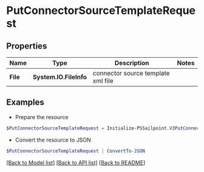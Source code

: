 # PutConnectorSourceTemplateRequest
## Properties

Name | Type | Description | Notes
------------ | ------------- | ------------- | -------------
**File** | **System.IO.FileInfo** | connector source template xml file | 

## Examples

- Prepare the resource
```powershell
$PutConnectorSourceTemplateRequest = Initialize-PSSailpoint.V3PutConnectorSourceTemplateRequest  -File null
```

- Convert the resource to JSON
```powershell
$PutConnectorSourceTemplateRequest | ConvertTo-JSON
```

[[Back to Model list]](../README.md#documentation-for-models) [[Back to API list]](../README.md#documentation-for-api-endpoints) [[Back to README]](../README.md)

